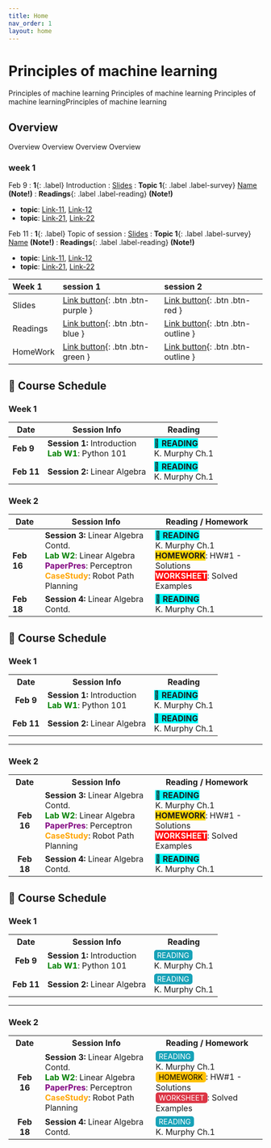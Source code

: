 ```yaml
---
title: Home
nav_order: 1
layout: home
---
```


# Principles of machine learning
Principles of machine learning Principles of machine learning Principles of machine learningPrinciples of machine learning

## Overview
 Overview Overview Overview Overview

### week 1
Feb 9
: **1**{: .label} Introduction
  : [Slides](assets/slides/jan7.pdf)
: **Topic 1**{: .label .label-survey} [Name](https://just-the-docs.com) **(Note!)**
: **Readings**{: .label .label-reading} **(Note!)**
  * **topic**: [Link-11](https://just-the-docs.com), [Link-12](https://just-the-docs.com)
  * **topic**: [Link-21](https://just-the-docs.com), [Link-22](https://just-the-docs.com)

Feb 11
: **1**{: .label} Topic of session
  : [Slides](assets/slides/jan7.pdf)
: **Topic 1**{: .label .label-survey} [Name](https://just-the-docs.com) **(Note!)**
: **Readings**{: .label .label-reading} **(Note!)**
  * **topic**: [Link-11](https://just-the-docs.com), [Link-12](https://just-the-docs.com)
  * **topic**: [Link-21](https://just-the-docs.com), [Link-22](https://just-the-docs.com)





| Week 1        | session 1          | session 2 |
|:-------------|:------------------|:------|
| Slides           | [Link button](https://just-the-docs.com){: .btn .btn-purple } | [Link button](https://just-the-docs.com){: .btn .btn-red }  |
| Readings | [Link button](https://just-the-docs.com){: .btn .btn-blue }   | [Link button](https://just-the-docs.com){: .btn .btn-outline }  |
| HomeWork           | [Link button](https://just-the-docs.com){: .btn .btn-green }      | [Link button](https://just-the-docs.com){: .btn .btn-outline }   |


## 📅 Course Schedule

### Week 1

| Date     | Session Info                         | Reading              |
|----------|--------------------------------------|----------------------|
| **Feb 9**  | **Session 1:** Introduction <br> <span style="color:green;"><strong>Lab W1</strong></span>: Python 101 | <span style="background-color:cyan;">📘 <strong>READING</strong></span> <br> K. Murphy Ch.1 |
| **Feb 11** | **Session 2:** Linear Algebra       | <span style="background-color:cyan;">📘 <strong>READING</strong></span> <br> K. Murphy Ch.1 |

### Week 2

| Date     | Session Info                                                                                       | Reading / Homework                         |
|----------|----------------------------------------------------------------------------------------------------|--------------------------------------------|
| **Feb 16** | **Session 3:** Linear Algebra Contd. <br> <span style="color:green;"><strong>Lab W2</strong></span>: Linear Algebra <br> <span style="color:purple;"><strong>PaperPres</strong></span>: Perceptron <br> <span style="color:orange;"><strong>CaseStudy</strong></span>: Robot Path Planning | <span style="background-color:cyan;">📘 <strong>READING</strong></span><br>K. Murphy Ch.1<br><span style="background-color:gold;"><strong>HOMEWORK</strong></span>: HW#1 - Solutions <br><span style="background-color:red; color:white;"><strong>WORKSHEET</strong></span>: Solved Examples |
| **Feb 18** | **Session 4:** Linear Algebra Contd.                                                              | <span style="background-color:cyan;">📘 <strong>READING</strong></span> <br> K. Murphy Ch.1 |



## 📅 Course Schedule

### Week 1

<table>
  <tr>
    <th>Date</th>
    <th>Session Info</th>
    <th>Reading</th>
  </tr>
  <tr>
    <td style="text-align:center;"><strong>Feb 9</strong></td>
    <td><strong>Session 1:</strong> Introduction <br> <span style="color:green;"><strong>Lab W1</strong></span>: Python 101</td>
    <td><span style="background-color:cyan;">📘 <strong>READING</strong></span><br> K. Murphy Ch.1</td>
  </tr>
  <tr>
    <td style="text-align:center;"><strong>Feb 11</strong></td>
    <td><strong>Session 2:</strong> Linear Algebra</td>
    <td><span style="background-color:cyan;">📘 <strong>READING</strong></span><br> K. Murphy Ch.1</td>
  </tr>
</table>

---

### Week 2

<table>
  <tr>
    <th>Date</th>
    <th>Session Info</th>
    <th>Reading / Homework</th>
  </tr>
  <tr>
    <td style="text-align:center;"><strong>Feb 16</strong></td>
    <td>
      <strong>Session 3:</strong> Linear Algebra Contd. <br>
      <span style="color:green;"><strong>Lab W2</strong></span>: Linear Algebra <br>
      <span style="color:purple;"><strong>PaperPres</strong></span>: Perceptron <br>
      <span style="color:orange;"><strong>CaseStudy</strong></span>: Robot Path Planning
    </td>
    <td>
      <span style="background-color:cyan;">📘 <strong>READING</strong></span><br>
      K. Murphy Ch.1 <br>
      <span style="background-color:gold;"><strong>HOMEWORK</strong></span>: HW#1 - Solutions <br>
      <span style="background-color:red; color:white;"><strong>WORKSHEET</strong></span>: Solved Examples
    </td>
  </tr>
  <tr>
    <td style="text-align:center;"><strong>Feb 18</strong></td>
    <td><strong>Session 4:</strong> Linear Algebra Contd.</td>
    <td><span style="background-color:cyan;">📘 <strong>READING</strong></span><br> K. Murphy Ch.1</td>
  </tr>
</table>

## 📅 Course Schedule

### Week 1

<table>
  <tr>
    <th>Date</th>
    <th>Session Info</th>
    <th>Reading</th>
  </tr>
  <tr>
    <td style="text-align:center;"><strong>Feb 9</strong></td>
    <td><strong>Session 1:</strong> Introduction <br> <span style="color:green;"><strong>Lab W1</strong></span>: Python 101</td>
    <td><span style="display:inline-block; background:#17a2b8; color:white; padding:2px 6px; border-radius:5px; font-size:90%;">READING</span><br> K. Murphy Ch.1</td>
  </tr>
  <tr>
    <td style="text-align:center;"><strong>Feb 11</strong></td>
    <td><strong>Session 2:</strong> Linear Algebra</td>
    <td><span style="display:inline-block; background:#17a2b8; color:white; padding:2px 6px; border-radius:5px; font-size:90%;">READING</span><br> K. Murphy Ch.1</td>
  </tr>
</table>

---

### Week 2

<table>
  <tr>
    <th>Date</th>
    <th>Session Info</th>
    <th>Reading / Homework</th>
  </tr>
  <tr>
    <td style="text-align:center;"><strong>Feb 16</strong></td>
    <td>
      <strong>Session 3:</strong> Linear Algebra Contd. <br>
      <span style="color:green;"><strong>Lab W2</strong></span>: Linear Algebra <br>
      <span style="color:purple;"><strong>PaperPres</strong></span>: Perceptron <br>
      <span style="color:orange;"><strong>CaseStudy</strong></span>: Robot Path Planning
    </td>
    <td>
      <span style="display:inline-block; background:#17a2b8; color:white; padding:2px 6px; border-radius:5px; font-size:90%;">READING</span><br>
      K. Murphy Ch.1 <br>
      <span style="display:inline-block; background:#ffc107; color:black; padding:2px 6px; border-radius:5px; font-size:90%;">HOMEWORK</span>: HW#1 - Solutions <br>
      <span style="display:inline-block; background:#dc3545; color:white; padding:2px 6px; border-radius:5px; font-size:90%;">WORKSHEET</span>: Solved Examples
    </td>
  </tr>
  <tr>
    <td style="text-align:center;"><strong>Feb 18</strong></td>
    <td><strong>Session 4:</strong> Linear Algebra Contd.</td>
    <td><span style="display:inline-block; background:#17a2b8; color:white; padding:2px 6px; border-radius:5px; font-size:90%;">READING</span><br> K. Murphy Ch.1</td>
  </tr>
</table>

